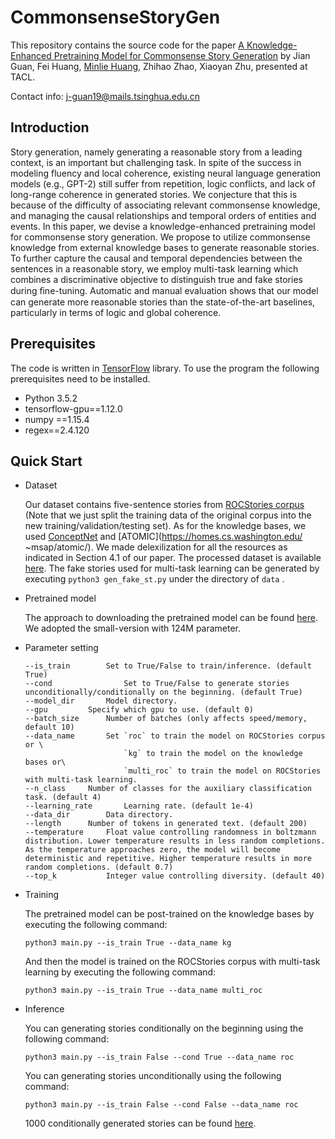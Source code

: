 # CommonsenseStoryGen
This repository contains the source code for the paper [A Knowledge-Enhanced Pretraining Model for Commonsense Story Generation]() by Jian Guan, Fei Huang, [Minlie Huang](http://coai.cs.tsinghua.edu.cn/hml/), Zhihao Zhao, Xiaoyan Zhu, presented at TACL. 

Contact info: j-guan19@mails.tsinghua.edu.cn

## Introduction

Story generation, namely generating a reasonable story from a leading context, is an important but challenging task. In spite of the success in modeling fluency and local coherence, existing neural language generation models (e.g., GPT-2) still suffer from repetition, logic conflicts, and lack of long-range coherence in generated stories. We conjecture that this is because of the difficulty of associating relevant commonsense knowledge, and managing the causal relationships and temporal orders of entities and events. In this paper, we devise a knowledge-enhanced pretraining model for commonsense story generation. We propose to utilize commonsense knowledge from external knowledge bases to generate reasonable stories. To further capture the causal and temporal dependencies between the sentences in a reasonable story, we employ multi-task learning which combines a discriminative objective to distinguish true and fake stories during ﬁne-tuning. Automatic and manual evaluation shows that our model can generate more reasonable stories than the state-of-the-art baselines, particularly in terms of logic and global coherence.

## Prerequisites

The code is written in [TensorFlow](https://www.tensorflow.org/) library. To use the program the following prerequisites need to be installed.

- Python 3.5.2
- tensorflow-gpu==1.12.0
- numpy ==1.15.4
- regex==2.4.120

## Quick Start

- Dataset

  Our dataset contains five-sentence stories from [ROCStories corpus](http://cs.rochester.edu/nlp/rocstories/) (Note that we just split the training data of the original corpus into the new training/validation/testing set). As for the knowledge bases, we used [ConceptNet](https://ttic.uchicago.edu/~kgimpel/commonsense.html) and  [ATOMIC](https://homes.cs.washington.edu/ ~msap/atomic/). We made delexilization for all the resources as indicated in Section 4.1 of our paper. The processed dataset is available [here](). The fake stories used for multi-task learning can be generated by executing  `python3 gen_fake_st.py` under the directory of  `data` .

- Pretrained model

  The approach to downloading the pretrained model can be found [here](https://github.com/openai/gpt-2). We adopted the small-version with 124M parameter.

- Parameter setting

  ```
  --is_train		Set to True/False to train/inference. (default True)
  --cond				Set to True/False to generate stories unconditionally/conditionally on the beginning. (default True)
  --model_dir		Model directory.
  --gpu			Specify which gpu to use. (default 0)
  --batch_size		Number of batches (only affects speed/memory, default 10)
  --data_name		Set `roc` to train the model on ROCStories corpus or \
  						`kg` to train the model on the knowledge bases or\
  						`multi_roc` to train the model on ROCStories with multi-task learning.
  --n_class		Number of classes for the auxiliary classification task. (default 4)
  --learning_rate		Learning rate. (default 1e-4)
  --data_dir		Data directory.
  --length		Number of tokens in generated text. (default 200)
  --temperature		Float value controlling randomness in boltzmann distribution. Lower temperature results in less random completions. As the temperature approaches zero, the model will become deterministic and repetitive. Higher temperature results in more random completions. (default 0.7)
  --top_k			Integer value controlling diversity. (default 40)
  ```

- Training

  The pretrained model can be post-trained on the knowledge bases by executing the following command:

  `python3 main.py --is_train True --data_name kg `

  And then the model is trained on the ROCStories corpus with multi-task learning by executing the following command:

  `python3 main.py --is_train True --data_name multi_roc `

- Inference

  You can generating stories conditionally on the beginning using the following command:

  `python3 main.py --is_train False --cond True --data_name roc `

  You can generating stories unconditionally using the following command:

  `python3 main.py --is_train False --cond False --data_name roc `

  1000 conditionally generated stories can be found [here]().